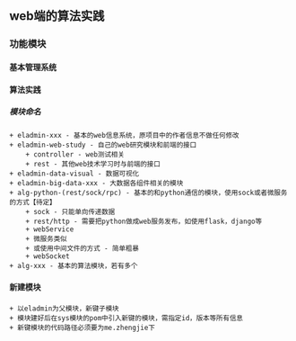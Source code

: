 ## web端的算法实践

### 功能模块

#### 基本管理系统


#### 算法实践



##### 模块命名
    + eladmin-xxx - 基本的web信息系统，原项目中的作者信息不做任何修改
    + eladmin-web-study - 自己的web研究模块和前端的接口
        + controller - web测试相关
        + rest - 其他web技术学习时与前端的接口
    + eladmin-data-visual - 数据可视化
    + eladmin-big-data-xxx - 大数据各组件相关的模块
    + alg-python-(rest/sock/rpc) - 基本的和python通信的模块，使用sock或者微服务的方式【待定】
        + sock - 只能单向传递数据
        + rest/http - 需要把python做成web服务发布，如使用flask，django等
        + webService
        + 微服务类似
        + 或使用中间文件的方式 - 简单粗暴
        + webSocket
    + alg-xxx - 基本的算法模块，若有多个
    
#### 新建模块
    + 以eladmin为父模块，新键子模块
    + 模块建好后在sys模块的pom中引入新键的模块，需指定id，版本等所有信息
    + 新键模块的代码路径必须要为me.zhengjie下